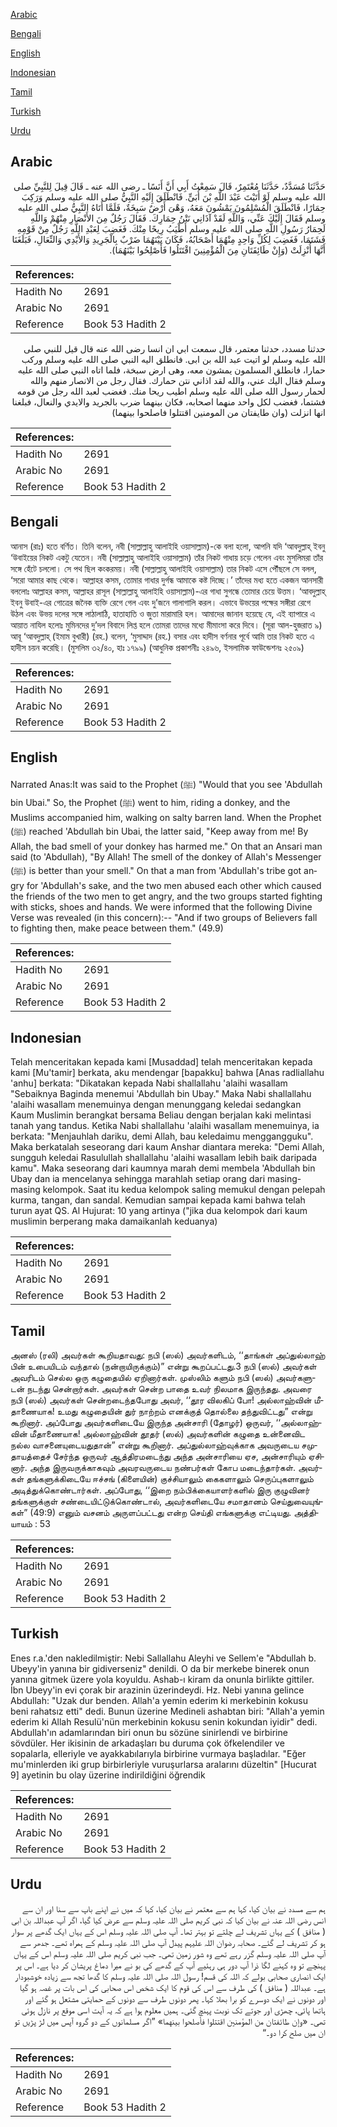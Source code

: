 [Arabic](#arabic)

[Bengali](#bengali)

[English](#english)

[Indonesian](#indonesian)

[Tamil](#tamil)

[Turkish](#turkish)

[Urdu](#urdu)

## Arabic


<div dir="rtl" lang="ar" style={{fontSize:'larger',backgroundColor:'#f8f9fa',padding:20}}>
حَدَّثَنَا مُسَدَّدٌ، حَدَّثَنَا مُعْتَمِرٌ، قَالَ سَمِعْتُ أَبِي أَنَّ أَنَسًا ـ رضى الله عنه ـ قَالَ قِيلَ لِلنَّبِيِّ صلى الله عليه وسلم لَوْ أَتَيْتَ عَبْدَ اللَّهِ بْنَ أُبَىٍّ‏.‏ فَانْطَلَقَ إِلَيْهِ النَّبِيُّ صلى الله عليه وسلم وَرَكِبَ حِمَارًا، فَانْطَلَقَ الْمُسْلِمُونَ يَمْشُونَ مَعَهُ، وَهْىَ أَرْضٌ سَبِخَةٌ، فَلَمَّا أَتَاهُ النَّبِيُّ صلى الله عليه وسلم فَقَالَ إِلَيْكَ عَنِّي، وَاللَّهِ لَقَدْ آذَانِي نَتْنُ حِمَارِكَ‏.‏ فَقَالَ رَجُلٌ مِنَ الأَنْصَارِ مِنْهُمْ وَاللَّهِ لَحِمَارُ رَسُولِ اللَّهِ صلى الله عليه وسلم أَطْيَبُ رِيحًا مِنْكَ‏.‏ فَغَضِبَ لِعَبْدِ اللَّهِ رَجُلٌ مِنْ قَوْمِهِ فَشَتَمَا، فَغَضِبَ لِكُلِّ وَاحِدٍ مِنْهُمَا أَصْحَابُهُ، فَكَانَ بَيْنَهُمَا ضَرْبٌ بِالْجَرِيدِ وَالأَيْدِي وَالنِّعَالِ، فَبَلَغَنَا أَنَّهَا أُنْزِلَتْ ‏(‏وَإِنْ طَائِفَتَانِ مِنَ الْمُؤْمِنِينَ اقْتَتَلُوا فَأَصْلِحُوا بَيْنَهُمَا‏)‏‏.‏
</div>
<div style={{backgroundColor:'#f8f9fa',padding:20, marginBottom: 10}}><table> <thead> <tr> <th>References:</th> <th></th> </tr> </thead> <tbody><tr><td>Hadith No</td><td>2691</td></tr><tr><td>Arabic No</td><td>2691</td></tr><tr><td>Reference</td><td>Book 53 Hadith 2</td></tr></tbody></table></div>


<div dir="rtl" lang="ar" style={{fontSize:'larger',backgroundColor:'#f8f9fa',padding:20}}>
حدثنا مسدد، حدثنا معتمر، قال سمعت ابي ان انسا رضى الله عنه قال قيل للنبي صلى الله عليه وسلم لو اتيت عبد الله بن ابى. فانطلق اليه النبي صلى الله عليه وسلم وركب حمارا، فانطلق المسلمون يمشون معه، وهى ارض سبخة، فلما اتاه النبي صلى الله عليه وسلم فقال اليك عني، والله لقد اذاني نتن حمارك. فقال رجل من الانصار منهم والله لحمار رسول الله صلى الله عليه وسلم اطيب ريحا منك. فغضب لعبد الله رجل من قومه فشتما، فغضب لكل واحد منهما اصحابه، فكان بينهما ضرب بالجريد والايدي والنعال، فبلغنا انها انزلت (وان طايفتان من المومنين اقتتلوا فاصلحوا بينهما)
</div>
<div style={{backgroundColor:'#f8f9fa',padding:20, marginBottom: 10}}><table> <thead> <tr> <th>References:</th> <th></th> </tr> </thead> <tbody><tr><td>Hadith No</td><td>2691</td></tr><tr><td>Arabic No</td><td>2691</td></tr><tr><td>Reference</td><td>Book 53 Hadith 2</td></tr></tbody></table></div>

## Bengali


<div dir="ltr" lang="bn" style={{fontSize:'larger',backgroundColor:'#f8f9fa',padding:20}}>
আনাস (রাঃ) হতে বর্ণিত। তিনি বলেন, নবী (সাল্লাল্লাহু আলাইহি ওয়াসাল্লাম)-কে বলা হলো, আপনি যদি ‘আবদুল্লাহ্ ইবনু ‘উবাইয়ের নিকট একটু যেতেন। নবী (সাল্লাল্লাহু আলাইহি ওয়াসাল্লাম) তাঁর নিকট গাধায় চড়ে গেলেন এবং মুসলিমরা তাঁর সঙ্গে হেঁটে চললো। সে পথ ছিল কংকরময়। নবী (সাল্লাল্লাহু আলাইহি ওয়াসাল্লাম) তার নিকট এসে পৌঁছলে সে বলল, ‘সরো আমার কাছ থেকে। আল্লাহর কসম, তোমার গাধার দুর্গন্ধ আমাকে কষ্ট দিচ্ছে।’ তাঁদের মধ্য হতে একজন আনসারী বললোঃ আল্লাহর কসম, আল্লাহর রাসূল (সাল্লাল্লাহু আলাইহি ওয়াসাল্লাম)-এর গাধা সুগন্ধে তোমার চেয়ে উত্তম। ‘আবদুল্লাহ্ ইবনু উবাই-এর গোত্রের জনৈক ব্যক্তি রেগে গেল এবং দু’জনে গালাগালি করল। এভাবে উভয়ের পক্ষের সঙ্গীরা রেগে উঠল এবং উভয় দলের সঙ্গে লাঠালাঠি, হাতাহাতি ও জুতা মারামারি হল। আমাদের জানান হয়েছে যে, এই ব্যাপারে এ আয়াত নাযিল হলোঃ মুমিনদের দু’দল বিবাদে লিপ্ত হলে তোমরা তাদের মধ্যে মীমাংসা করে দিবে। (সূরা আল-হুজরাত ৯) আবূ ‘আবদুল্লাহ্ (ইমাম বুখারী) (রহ.) বলেন, ‘মুসাদ্দাদ (রহ.) বসার এবং হাদীস বর্ণনার পূর্বে আমি তার নিকট হতে এ হাদীস চয়ন করেছি। (মুসলিম ৩২/৪০, হাঃ ১৭৯৯) (আধুনিক প্রকাশনীঃ ২৪৯৬, ইসলামিক ফাউন্ডেশনঃ ২৫০৯)
</div>
<div style={{backgroundColor:'#f8f9fa',padding:20, marginBottom: 10}}><table> <thead> <tr> <th>References:</th> <th></th> </tr> </thead> <tbody><tr><td>Hadith No</td><td>2691</td></tr><tr><td>Arabic No</td><td>2691</td></tr><tr><td>Reference</td><td>Book 53 Hadith 2</td></tr></tbody></table></div>

## English


<div dir="ltr" lang="en" style={{fontSize:'larger',backgroundColor:'#f8f9fa',padding:20}}>
Narrated Anas:It was said to the Prophet (ﷺ) "Would that you see 'Abdullah bin Ubai." So, the Prophet (ﷺ) went to him, riding a donkey, and the Muslims accompanied him, walking on salty barren land. When the Prophet (ﷺ) reached 'Abdullah bin Ubai, the latter said, "Keep away from me! By Allah, the bad smell of your donkey has harmed me." On that an Ansari man said (to 'Abdullah), "By Allah! The smell of the donkey of Allah's Messenger (ﷺ) is better than your smell." On that a man from 'Abdullah's tribe got angry for 'Abdullah's sake, and the two men abused each other which caused the friends of the two men to get angry, and the two groups started fighting with sticks, shoes and hands. We were informed that the following Divine Verse was revealed (in this concern):-- "And if two groups of Believers fall to fighting then, make peace between them." (49.9)
</div>
<div style={{backgroundColor:'#f8f9fa',padding:20, marginBottom: 10}}><table> <thead> <tr> <th>References:</th> <th></th> </tr> </thead> <tbody><tr><td>Hadith No</td><td>2691</td></tr><tr><td>Arabic No</td><td>2691</td></tr><tr><td>Reference</td><td>Book 53 Hadith 2</td></tr></tbody></table></div>

## Indonesian


<div dir="ltr" lang="id" style={{fontSize:'larger',backgroundColor:'#f8f9fa',padding:20}}>
Telah menceritakan kepada kami [Musaddad] telah menceritakan kepada kami [Mu'tamir] berkata, aku mendengar [bapakku] bahwa [Anas radliallahu 'anhu] berkata: "Dikatakan kepada Nabi shallallahu 'alaihi wasallam "Sebaiknya Baginda menemui 'Abdullah bin Ubay." Maka Nabi shallallahu 'alaihi wasallam menemuinya dengan menunggang keledai sedangkan Kaum Muslimin berangkat bersama Beliau dengan berjalan kaki melintasi tanah yang tandus. Ketika Nabi shallallahu 'alaihi wasallam menemuinya, ia berkata: "Menjauhlah dariku, demi Allah, bau keledaimu menggangguku". Maka berkatalah seseorang dari kaum Anshar diantara mereka: "Demi Allah, sungguh keledai Rasulullah shallallahu 'alaihi wasallam lebih baik daripada kamu". Maka seseorang dari kaumnya marah demi membela 'Abdullah bin Ubay dan ia mencelanya sehingga marahlah setiap orang dari masing-masing kelompok. Saat itu kedua kelompok saling memukul dengan pelepah kurma, tangan, dan sandal. Kemudian sampai kepada kami bahwa telah turun ayat QS. Al Hujurat: 10 yang artinya ("jika dua kelompok dari kaum muslimin berperang maka damaikanlah keduanya)
</div>
<div style={{backgroundColor:'#f8f9fa',padding:20, marginBottom: 10}}><table> <thead> <tr> <th>References:</th> <th></th> </tr> </thead> <tbody><tr><td>Hadith No</td><td>2691</td></tr><tr><td>Arabic No</td><td>2691</td></tr><tr><td>Reference</td><td>Book 53 Hadith 2</td></tr></tbody></table></div>

## Tamil


<div dir="ltr" lang="ta" style={{fontSize:'larger',backgroundColor:'#f8f9fa',padding:20}}>
அனஸ் (ரலி) அவர்கள் கூறியதாவது: நபி (ஸல்) அவர்களிடம், ‘‘தாங்கள் அப்துல்லாஹ் பின் உபையிடம் வந்தால் (நன்றாயிருக்கும்)” என்று கூறப்பட்டது.3 நபி (ஸல்) அவர்கள் அவரிடம் செல்ல ஒரு கழுதையில் ஏறினார்கள். முஸ்லிம் களும் நபி (ஸல்) அவர்களுடன் நடந்து சென்றார்கள். அவர்கள் சென்ற பாதை உவர் நிலமாக இருந்தது. அவரை நபி (ஸல்) அவர்கள் சென்றடைந்தபோது அவர், ‘‘தூர விலகிப் போ! அல்லாஹ்வின் மீதாணையாக! உமது கழுதையின் துர் நாற்றம் எனக்குத் தொல்லை தந்துவிட்டது” என்று கூறினார். அப்போது அவர்களிடையே இருந்த அன்சாரி (தோழர்) ஒருவர், ‘‘அல்லாஹ்வின் மீதாணையாக! அல்லாஹ்வின் தூதர் (ஸல்) அவர்களின் கழுதை உன்னைவிட நல்ல வாசனையுடையதுதான்” என்று கூறினார். அப்துல்லாஹ்வுக்காக அவருடைய சமுதாயத்தைச் சேர்ந்த ஒருவர் ஆத்திரமடைந்து அந்த அன்சாரியை ஏச, அன்சாரியும் ஏசினார். அந்த இருவருக்காகவும் அவரவருடைய நண்பர்கள் கோப மடைந்தார்கள். அவர்கள் தங்களுக்கிடையே ஈச்சங் (கிளையின்) குச்சியாலும் கைகளாலும் செருப்புகளாலும் அடித்துக்கொண்டார்கள். அப்போது, ‘‘இறை நம்பிக்கையாளர்களில் இரு குழுவினர் தங்களுக்குள் சண்டையிட்டுக்கொண்டால், அவர்களிடையே சமாதானம் செய்துவையுங்கள்” (49:9) எனும் வசனம் அருளப்பட்டது என்ற செய்தி எங்களுக்கு எட்டியது. அத்தியாயம் : 53
</div>
<div style={{backgroundColor:'#f8f9fa',padding:20, marginBottom: 10}}><table> <thead> <tr> <th>References:</th> <th></th> </tr> </thead> <tbody><tr><td>Hadith No</td><td>2691</td></tr><tr><td>Arabic No</td><td>2691</td></tr><tr><td>Reference</td><td>Book 53 Hadith 2</td></tr></tbody></table></div>

## Turkish


<div dir="ltr" lang="tr" style={{fontSize:'larger',backgroundColor:'#f8f9fa',padding:20}}>
Enes r.a.'den nakledilmiştir: Nebi Sallallahu Aleyhi ve Sellem'e "Abdullah b. Ubeyy'in yanına bir gidiverseniz" denildi. O da bir merkebe binerek onun yanına gitmek üzere yola koyuldu. Ashab-ı kiram da onunla birlikte gittiler. İbn Ubeyy'in evi çorak bir arazinin üzerindeydi. Hz. Nebi yanına gelince Abdullah: "Uzak dur benden. Allah'a yemin ederim ki merkebinin kokusu beni rahatsız etti" dedi. Bunun üzerine Medineli ashabtan biri: "Allah'a yemin ederim ki Allah Resulü'nün merkebinin kokusu senin kokundan iyidir" dedi. Abdullah'ın adamlarından biri onun bu sözüne sinirlendi ve birbirine sövdüler. Her ikisinin de arkadaşları bu duruma çok öfkelendiler ve sopalarla, elleriyle ve ayakkabılarıyla birbirine vurmaya başladılar. "Eğer mu'minlerden iki grup birbirleriyle vuruşurlarsa aralarını düzeltin" [Hucurat 9] ayetinin bu olay üzerine indirildiğini öğrendik
</div>
<div style={{backgroundColor:'#f8f9fa',padding:20, marginBottom: 10}}><table> <thead> <tr> <th>References:</th> <th></th> </tr> </thead> <tbody><tr><td>Hadith No</td><td>2691</td></tr><tr><td>Arabic No</td><td>2691</td></tr><tr><td>Reference</td><td>Book 53 Hadith 2</td></tr></tbody></table></div>

## Urdu


<div dir="rtl" lang="ur" style={{fontSize:'larger',backgroundColor:'#f8f9fa',padding:20}}>
ہم سے مسدد نے بیان کیا، کہا ہم سے معتمر نے بیان کیا، کہا کہ میں نے اپنے باپ سے سنا اور ان سے انس رضی اللہ عنہ نے بیان کیا کہ نبی کریم صلی اللہ علیہ وسلم سے عرض کیا گیا، اگر آپ عبداللہ بن ابی ( منافق ) کے یہاں تشریف لے چلتے تو بہتر تھا۔ آپ صلی اللہ علیہ وسلم اس کے یہاں ایک گدھے پر سوار ہو کر تشریف لے گئے۔ صحابہ رضوان اللہ علیہم پیدل آپ صلی اللہ علیہ وسلم کے ہمراہ تھے۔ جدھر سے آپ صلی اللہ علیہ وسلم گزر رہے تھے وہ شور زمین تھی۔ جب نبی کریم صلی اللہ علیہ وسلم اس کے یہاں پہنچے تو وہ کہنے لگا ذرا آپ دور ہی رہئیے آپ کے گدھے کی بو نے میرا دماغ پریشان کر دیا ہے۔ اس پر ایک انصاری صحابی بولے کہ اللہ کی قسم! رسول اللہ صلی اللہ علیہ وسلم کا گدھا تجھ سے زیادہ خوشبودار ہے۔ عبداللہ ( منافق ) کی طرف سے اس کی قوم کا ایک شخص اس صحابی کی اس بات پر غصہ ہو گیا اور دونوں نے ایک دوسرے کو برا بھلا کہا۔ پھر دونوں طرف سے دونوں کے حمایتی مشتعل ہو گئے اور ہاتھا پائی، چھڑی اور جوتے تک نوبت پہنچ گئی۔ ہمیں معلوم ہوا ہے کہ یہ آیت اسی موقع پر نازل ہوئی تھی۔ «وإن طائفتان من المؤمنين اقتتلوا فأصلحوا بينهما‏» ”اگر مسلمانوں کے دو گروہ آپس میں لڑ پڑیں تو ان میں صلح کرا دو۔“
</div>
<div style={{backgroundColor:'#f8f9fa',padding:20, marginBottom: 10}}><table> <thead> <tr> <th>References:</th> <th></th> </tr> </thead> <tbody><tr><td>Hadith No</td><td>2691</td></tr><tr><td>Arabic No</td><td>2691</td></tr><tr><td>Reference</td><td>Book 53 Hadith 2</td></tr></tbody></table></div>